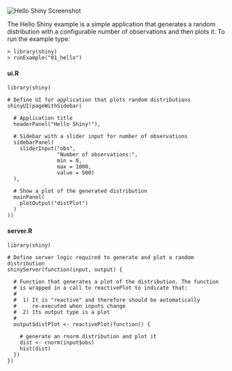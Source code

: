 
![Hello Shiny Screenshot](screenshots/hello-shiny.png)

The Hello Shiny example is a simple application that generates a random distribution with a configurable number of observations and then plots it. To run the example type: 

<pre><code class="console">&gt; library(shiny)
&gt; runExample(&quot;01_hello&quot;)
</code></pre>

#### ui.R

<pre><code class="r">library(shiny)

# Define UI for application that plots random distributions 
shinyUI(pageWithSidebar(

  # Application title
  headerPanel(&quot;Hello Shiny!&quot;),

  # Sidebar with a slider input for number of observations
  sidebarPanel(
    sliderInput(&quot;obs&quot;, 
                &quot;Number of observations:&quot;, 
                min = 0, 
                max = 1000, 
                value = 500)
  ),

  # Show a plot of the generated distribution
  mainPanel(
    plotOutput(&quot;distPlot&quot;)
  )
))
</code></pre>

#### server.R

<pre><code class="r">library(shiny)

# Define server logic required to generate and plot a random distribution
shinyServer(function(input, output) {

  # Function that generates a plot of the distribution. The function
  # is wrapped in a call to reactivePlot to indicate that:
  #
  #  1) It is &quot;reactive&quot; and therefore should be automatically 
  #     re-executed when inputs change
  #  2) Its output type is a plot 
  #
  output$distPlot &lt;- reactivePlot(function() {

    # generate an rnorm distribution and plot it
    dist &lt;- rnorm(input$obs)
    hist(dist)
  })
})
</code></pre>

